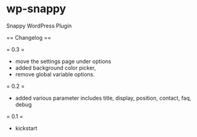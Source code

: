 wp-snappy
=========

Snappy WordPress Plugin

== Changelog ==

= 0.3 = 
* move the settings page under options
* added background color picker,
* remove global variable options.

= 0.2 =
* added various parameter includes title, display, position, contact, faq, debug

= 0.1 =
* kickstart
